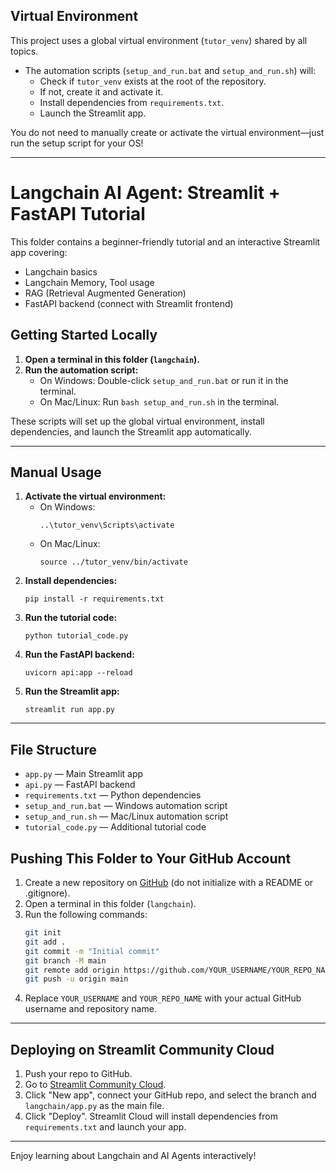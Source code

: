 ## Virtual Environment
This project uses a global virtual environment (`tutor_venv`) shared by all topics.

- The automation scripts (`setup_and_run.bat` and `setup_and_run.sh`) will:
  - Check if `tutor_venv` exists at the root of the repository.
  - If not, create it and activate it.
  - Install dependencies from `requirements.txt`.
  - Launch the Streamlit app.

You do not need to manually create or activate the virtual environment—just run the setup script for your OS!

---

# Langchain AI Agent: Streamlit + FastAPI Tutorial

This folder contains a beginner-friendly tutorial and an interactive Streamlit app covering:
- Langchain basics
- Langchain Memory, Tool usage
- RAG (Retrieval Augmented Generation)
- FastAPI backend (connect with Streamlit frontend)

## Getting Started Locally

1. **Open a terminal in this folder (`langchain`).**
2. **Run the automation script:**
   - On Windows: Double-click `setup_and_run.bat` or run it in the terminal.
   - On Mac/Linux: Run `bash setup_and_run.sh` in the terminal.

These scripts will set up the global virtual environment, install dependencies, and launch the Streamlit app automatically.

---

## Manual Usage

1. **Activate the virtual environment:**
   - On Windows:
     ```
     ..\tutor_venv\Scripts\activate
     ```
   - On Mac/Linux:
     ```
     source ../tutor_venv/bin/activate
     ```
2. **Install dependencies:**
   ```
   pip install -r requirements.txt
   ```
3. **Run the tutorial code:**
   ```
   python tutorial_code.py
   ```
4. **Run the FastAPI backend:**
   ```
   uvicorn api:app --reload
   ```
5. **Run the Streamlit app:**
   ```
   streamlit run app.py
   ```

---

## File Structure

- `app.py` — Main Streamlit app
- `api.py` — FastAPI backend
- `requirements.txt` — Python dependencies
- `setup_and_run.bat` — Windows automation script
- `setup_and_run.sh` — Mac/Linux automation script
- `tutorial_code.py` — Additional tutorial code

## Pushing This Folder to Your GitHub Account

1. Create a new repository on [GitHub](https://github.com/new) (do not initialize with a README or .gitignore).
2. Open a terminal in this folder (`langchain`).
3. Run the following commands:
   ```sh
   git init
   git add .
   git commit -m "Initial commit"
   git branch -M main
   git remote add origin https://github.com/YOUR_USERNAME/YOUR_REPO_NAME.git
   git push -u origin main
   ```
4. Replace `YOUR_USERNAME` and `YOUR_REPO_NAME` with your actual GitHub username and repository name.

---

## Deploying on Streamlit Community Cloud
1. Push your repo to GitHub.
2. Go to [Streamlit Community Cloud](https://streamlit.io/cloud).
3. Click "New app", connect your GitHub repo, and select the branch and `langchain/app.py` as the main file.
4. Click "Deploy". Streamlit Cloud will install dependencies from `requirements.txt` and launch your app.

---

Enjoy learning about Langchain and AI Agents interactively!
